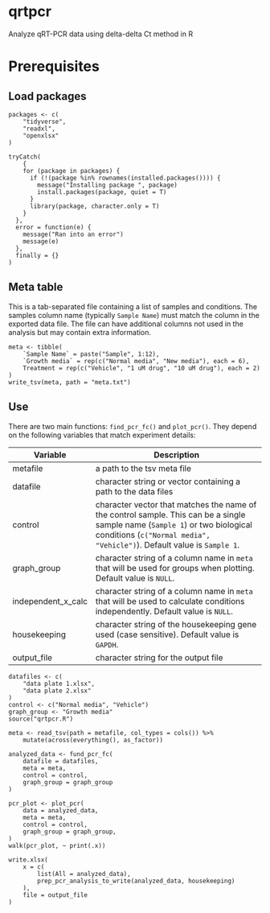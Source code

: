 # qrtpcr

Analyze qRT-PCR data using delta-delta Ct method in R

# Prerequisites

## Load packages

```{r}
packages <- c(
    "tidyverse",
    "readxl",
    "openxlsx"
)

tryCatch(
    {
    for (package in packages) {
      if (!(package %in% rownames(installed.packages()))) {
        message("Installing package ", package)
        install.packages(package, quiet = T)
      }
      library(package, character.only = T)
    }
  },
  error = function(e) {
    message("Ran into an error")
    message(e)
  }, 
  finally = {}
)
```

## Meta table

This is a tab-separated file containing a list of samples and conditions.
The samples column name (typically `Sample Name`) must match the column in the exported data file.
The file can have additional columns not used in the analysis but may contain extra information.

```{r}
meta <- tibble(
    `Sample Name` = paste("Sample", 1:12),
    `Growth media` = rep(c("Normal media", "New media"), each = 6),
    Treatment = rep(c("Vehicle", "1 uM drug", "10 uM drug"), each = 2)
)
write_tsv(meta, path = "meta.txt")
```

## Use

There are two main functions: `find_pcr_fc()` and `plot_pcr()`.
They depend on the following variables that match experiment details:

Variable            | Description
---                 | ---
metafile            | a path to the tsv meta file
datafile            | character string or vector containing a path to the data files
control             | character vector that matches the name of the control sample. This can be a single sample name (`Sample 1`) or two biological conditions (`c("Normal media", "Vehicle")`). Default value is `Sample 1`.
graph_group         | character string of a column name in `meta` that will be used for groups when plotting. Default value is `NULL`.
independent_x_calc  | character string of a column name in `meta` that will be used to calculate conditions independently. Default value is `NULL`.
housekeeping        | character string of the housekeeping gene used (case sensitive). Default value is `GAPDH`.
output_file         | character string for the output file

```{r}
datafiles <- c(
    "data plate 1.xlsx",
    "data plate 2.xlsx"
)
control <- c("Normal media", "Vehicle")
graph_group <- "Growth media"
source("qrtpcr.R")

meta <- read_tsv(path = metafile, col_types = cols()) %>%
    mutate(across(everything(), as_factor))

analyzed_data <- fund_pcr_fc(
    datafile = datafiles,
    meta = meta,
    control = control,
    graph_group = graph_group
)

pcr_plot <- plot_pcr(
    data = analyzed_data,
    meta = meta,
    control = control,
    graph_group = graph_group,
)
walk(pcr_plot, ~ print(.x))

write.xlsx(
    x = c(
        list(All = analyzed_data),
        prep_pcr_analysis_to_write(analyzed_data, housekeeping)
    ),
    file = output_file
)
```
